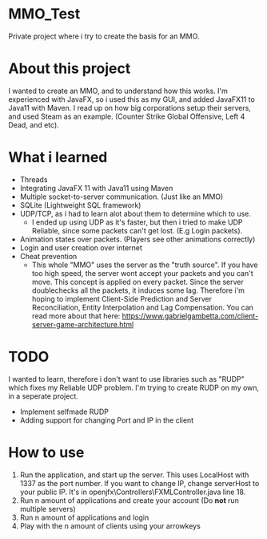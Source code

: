 # MMO_Test
Private project where i try to create the basis for an MMO. 
# About this project
I wanted to create an MMO, and to understand how this works. I'm experienced with JavaFX, so i used this as my GUI, and added JavaFX11 to Java11 with Maven.
I read up on how big corporations setup their servers, and used Steam as an example. (Counter Strike Global Offensive, Left 4 Dead, and etc).
# What i learned
- Threads
- Integrating JavaFX 11 with Java11 using Maven
- Multiple socket-to-server communication. (Just like an MMO)
- SQLite (Lightweight SQL framework)
- UDP/TCP, as i had to learn alot about them to determine which to use.
  - I ended up using UDP as it's faster, but then i tried to make UDP Reliable, since some packets can't get lost. (E.g Login packets).
- Animation states over packets. (Players see other animations correctly)
- Login and user creation over internet
- Cheat prevention
  - This whole "MMO" uses the server as the "truth source". If you have too high speed, the server wont accept your packets and you can't move. This concept is applied on every packet.
 Since the server doublechecks all the packets, it induces some lag. Therefore i'm hoping to implement Client-Side Prediction and Server Reconciliation, Entity Interpolation and Lag Compensation.
 You can read more about that here: https://www.gabrielgambetta.com/client-server-game-architecture.html
# TODO
I wanted to learn, therefore i don't want to use libraries such as "RUDP" which fixes my Reliable UDP problem. I'm trying to create RUDP on my own, in a seperate project.
- Implement selfmade RUDP
- Adding support for changing Port and IP in the client
# How to use
1. Run the application, and start up the server. This uses LocalHost with 1337 as the port number. If you want to change IP, change serverHost to your public IP. It's in openjfx\Controllers\FXMLController.java line 18.
2. Run n amount of applications and create your account (Do **not** run multiple servers)
3. Run n amount of applications and login
4. Play with the n amount of clients using your arrowkeys

